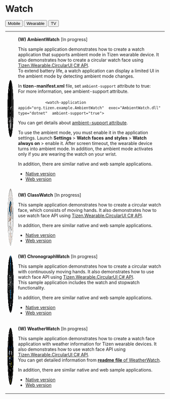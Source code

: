 # Watch

<!--
For MD:
-->

<link href="../css/dotnet-samples.css" ref="stylesheet">

<!--
for TD:

<style type="text/css">
    Please copy dotnet-samples.css and paste it here
</script>
-->

<div class="sampletab">
<button class="tablinks" onclick="openProfile(event, 'Mobile')">Mobile</button> <button class="tablinks" onclick="openProfile(event, 'Wearable')" id="defaultOpen">Wearable</button> <button class="tablinks" onclick="openProfile(event, 'TV')">TV</button>
</div>

<!-- Tab content -->
<div class="tabcontent" id="Mobile">
</div>

<div class="tabcontent" id="Wearable">
<table>
	<tbody>
		<tr>
			<td><img alt="" height="180" src="media/wambientwatch.png" width="180"/></td>
			<td>
			<p><strong>(W) AmbientWatch</strong> [In progress]</p>
			<p>This sample application demonstrates how to create a watch application that supports ambient mode in Tizen wearable device. It also demonstrates how to create a circular watch face using <a href="https://github.com/Samsung/Tizen.CircularUI/" target="_blank">Tizen.Wearable.CircularUI C# API</a>.<br>
			To extend battery life, a watch application can display a limited UI in the ambient mode by detecting ambient mode changes.<br>
			</p>
			<p>In <strong>tizen-manifest.xml</strong> file, set <code>ambient-support</code> attribute to true:<br>
			For more information, see ambient-support attribute.
			<br>
			<code>
			&lt;watch-application appid&equals;&quot;org.tizen.example.AmbientWatch&quot;  exec&equals;&quot;AmbientWatch.dll&quot; type&equals;&quot;dotnet&quot;  ambient-support&equals;&quot;true&quot;&gt;</code>
			</p>
			<p>
			You can get details about <a href="../../../tizen-studio/native-tools/manifest-text-editor.md" target="_blank">ambient-support attribute</a>.
			</p>
			<p>
			To use the ambient mode, you must enable it in the application settings. Launch <strong>Settings</strong> > <strong>Watch faces and styles</strong> > <strong>Watch always on</strong> > enable it. After screen timeout, the wearable device turns into ambient mode. In addition, the ambient mode activates only if you are wearing the watch on your wrist.</p>
			<p>In addition, there are similar native and web sample applications.<br>
			<ul>
				<li><a href="https://developer.tizen.org/development/sample/native/Watch/Ambient_Analog_Watch" target="_blank">Native version</a></li>
				<li><a href="https://developer.tizen.org/development/sample/web/Watch/Ambient_Watch" target="_blank">Web version</a></li>
			</ul></p>
			</td>
		</tr>
		<tr>
			<td><img alt="" height="180" src="media/wclassicwatch.png" width="180"/></td>
			<td>
			<p><strong>(W) ClassWatch</strong> [In progress]</p>
			<p>This sample application demonstrates how to create a circular watch face, which consists of moving hands. It also demonstrates how to use watch face API using <a href="https://github.com/Samsung/Tizen.CircularUI/" target="_blank">Tizen.Wearable.CircularUI C# API</a>.</p>
			<p>In addition, there are similar native and web sample applications.<br>
			<ul>
				<li><a href="https://developer.tizen.org/development/sample/native/Watch/Classic_Watch" target="_blank">Native version</a></li>
				<li><a href="https://developer.tizen.org/development/sample/web/Watch/Classic_Watch" target="_blank">Web version</a></li>
			</ul></p>
			</td>
		</tr>
		<tr>
			<td><img alt="" height="180" src="media/wchronograph.png" width="180"/></td>
			<td>
			<p><strong>(W) ChronographWatch</strong> [In progress]</p>
			<p>This sample application demonstrates how to create a circular watch with continuously moving hands. It also demonstrates how to use watch face API using <a href="https://github.com/Samsung/Tizen.CircularUI/" target="_blank">Tizen.Wearable.CircularUI C# API</a>.<br>
            This sample application includes the watch and stopwatch functionality.</p>
			<p>In addition, there are similar native and web sample applications.<br>
			<ul>
				<li><a href="https://developer.tizen.org/development/sample/native/Watch/Chronograph_Watch" target="_blank">Native version</a></li>
				<li><a href="https://developer.tizen.org/development/sample/web/Watch/Chronograph_Watch" target="_blank">Web version</a></li>
			</ul></p>
			</td>
		</tr>
		<tr>
			<td><img alt="" height="180" src="media/wweatherwatch.png" width="180"/></td>
			<td>
			<p><strong>(W) WeatherWatch</strong> [In progress]</p>
			<p>This sample application demonstrates how to create a watch face application with weather information for Tizen wearable devices. It also demonstrates how to use watch face API using <a href="https://github.com/Samsung/Tizen.CircularUI/" target="_blank">Tizen.Wearable.CircularUI C# API</a>.<br>
			You can get detailed information from <a href="https://github.com/Samsung/Tizen-CSharp-Samples/blob/master/Wearable/WeatherWatch/README.md" target="_blank"><strong>readme file</strong> of WeatherWatch</a>.</p>
			<p>In addition, there are similar native and web sample applications.<br>
			<ul>
				<li><a href="https://developer.tizen.org/development/sample/native/Watch/Weather_Watch" target="_blank">Native version</a></li>
				<li><a href="https://developer.tizen.org/development/sample/web/Watch/Weather_Watch" target="_blank">Web version</a></li>
			</ul></p>
			</td>
		</tr>
	</tbody>
</table>
</div>

<div class="tabcontent" id="TV">
</div>

<!--
For MD:
-->
<script src="../js/dotnet-samples.js"></script>

<!--
for TD:

<script>
  Please copy dotnet-samples.js and paste it here
</script>
-->
